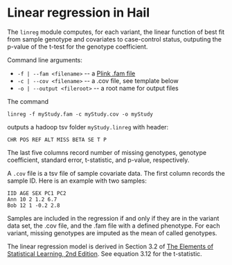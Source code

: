 # Linear regression in Hail

The `linreg` module computes, for each variant, the linear function of best fit from sample genotype and covariates to
case-control status, outputing the p-value of the t-test for the genotype coefficient.

Command line arguments:
 - `-f | --fam <filename>` -- a [Plink .fam file](https://www.cog-genomics.org/plink2/formats#fam)
 - `-c | --cov <filename>` -- a .cov file, see template below
 - `-o | --output <fileroot>` -- a root name for output files

The command
```
linreg -f myStudy.fam -c myStudy.cov -o myStudy
```
outputs a hadoop tsv folder `myStudy.linreg` with header:

`CHR POS REF ALT MISS BETA SE T P`

The last five columns record number of missing genotypes, genotype coefficient, standard error, t-statistic, and p-value, respectively.

A `.cov` file is a tsv file of sample covariate data. The first column records the sample ID. Here is an example with two samples:

```
IID AGE SEX PC1 PC2
Ann 10 2 1.2 6.7
Bob 12 1 -0.2 2.8
```


Samples are included in the regression if and only if they are in the variant data set, the .cov file, and the .fam file with a defined phenotype. For each variant, missing genotypes are imputed as the mean of called genotypes.

The linear regression model is derived in Section 3.2 of [The Elements of Statistical Learning, 2nd Edition](https://web.stanford.edu/~hastie/local.ftp/Springer/OLD/ESLII_print4.pdf). See equation 3.12 for the t-statistic.